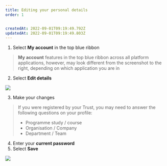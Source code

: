```yaml
---
title: Editing your personal details
order: 1


createdAt: 2022-09-01T09:19:49.792Z
updatedAt: 2022-09-01T09:19:49.803Z
---
```

1. Select **My account** in the top blue ribbon

> **My account** features in the top blue ribbon across all platform applications, however, may look different from the screenshot to the right, depending on which application you are in 

2. Select **Edit details​**

![](/img/le-1-13-Managing.jpg)

3. Make your changes

> If you were registered by your Trust, you may need to answer the following questions on your profile:​
>
> * Programme study / course​
> * Organisation / Company​
> * Department / Team​

4. Enter your **current password**
5. Select **Save​**

![](/img/le-1-14-Managing.jpg)
